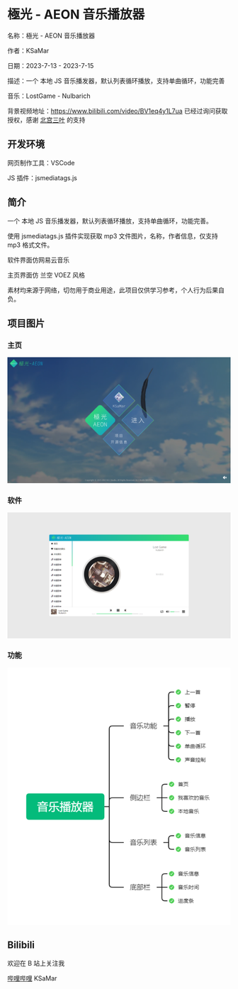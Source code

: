 # 極光 - AEON 音乐播放器

名称：極光 - AEON 音乐播放器

作者：KSaMar

日期：2023-7-13 - 2023-7-15

描述：一个 本地 JS 音乐播发器，默认列表循环播放，支持单曲循环，功能完善

音乐：LostGame - Nulbarich

背景视频地址：https://www.bilibili.com/video/BV1eq4y1L7ua 已经过询问获取授权，感谢 [北宫三叶](https://space.bilibili.com/287950222) 的支持



## 开发环境

网页制作工具：VSCode

JS 插件：jsmediatags.js



## 简介

一个 本地 JS 音乐播发器，默认列表循环播放，支持单曲循环，功能完善。

使用 jsmediatags.js 插件实现获取 mp3 文件图片，名称，作者信息，仅支持 mp3 格式文件。

软件界面仿网易云音乐

主页界面仿 兰空 VOEZ 风格



素材均来源于网络，切勿用于商业用途，此项目仅供学习参考，个人行为后果自负。



## 项目图片



### 主页

![index.png](images/index.png)



### 软件

![software.png](images/software.png)



### 功能

![功能.png](images/功能.png)



## Bilibili

欢迎在 B 站上关注我

[哔哩哔哩](https://space.bilibili.com/51110915) KSaMar